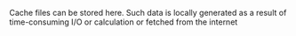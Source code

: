 Cache files can be stored here. Such data is locally generated as a result of time-consuming I/O or calculation or fetched from the internet
